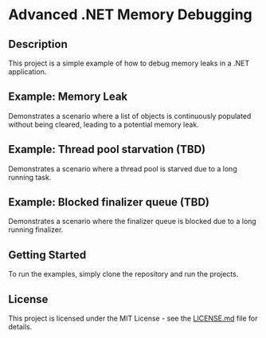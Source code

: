 # Advanced .NET Memory Debugging

## Description
This project is a simple example of how to debug memory leaks in a .NET application. 

## Example: Memory Leak
Demonstrates a scenario where a list of objects is continuously populated without being cleared, leading to a potential memory leak.

## Example: Thread pool starvation (TBD)
Demonstrates a scenario where a thread pool is starved due to a long running task.

## Example: Blocked finalizer queue (TBD)
Demonstrates a scenario where the finalizer queue is blocked due to a long running finalizer.

## Getting Started
To run the examples, simply clone the repository and run the projects.

## License
This project is licensed under the MIT License - see the [LICENSE.md](LICENSE.md) file for details.

